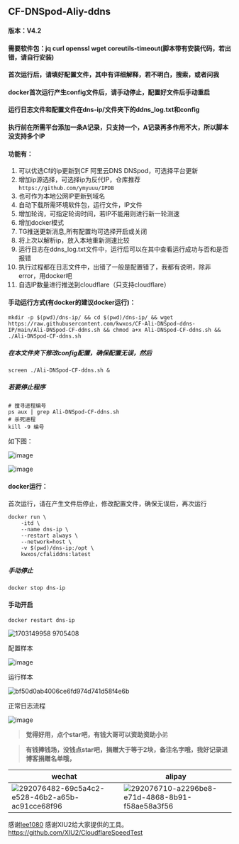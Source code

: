## CF-DNSpod-Aliy-ddns
#### 版本：V4.2
#### 需要软件包：jq curl openssl wget coreutils-timeout(脚本带有安装代码，若出错，请自行安装)
#### 首次运行后，请填好配置文件，其中有详细解释，若不明白，搜索，或者问我
#### docker首次运行产生config文件后，请手动停止，配置好文件后手动重启
#### 运行日志文件和配置文件在dns-ip/文件夹下的ddns_log.txt和config
#### 执行前在所需平台添加一条A记录，只支持一个，A记录再多作用不大，所以脚本没支持多个IP
#### 功能有：
1. 可以优选Cf的ip更新到CF  阿里云DNS  DNSpod，可选择平台更新
2. 增加ip源选择，可选择ip为反代IP，仓库推荐
   `https://github.com/ymyuuu/IPDB`
3. 也可作为本地公网IP更新到域名
4. 自动下载所需环境软件包，运行文件，IP文件
5. 增加轮询，可指定轮询时间，若IP不能用则进行新一轮测速
6. 增加docker模式
7. TG推送更新消息,所有配置均可选择开启或关闭
8. 将上次以解析ip，放入本地重新测速比较
9. 运行日志在ddns_log.txt文件中，运行后可以在其中查看运行成功与否和是否报错
10. 执行过程都在日志文件中，出错了一般是配置错了，我都有说明，除非error，用docker吧
11. 自选IP数量进行推送到cloudflare（只支持cloudflare）
#### 手动运行方式(有docker的建议docker运行)：
```
mkdir -p $(pwd)/dns-ip/ && cd $(pwd)/dns-ip/ && wget https://raw.githubusercontent.com/kwxos/CF-Ali-DNSpod-ddns-IP/main/Ali-DNSpod-CF-ddns.sh && chmod a+x Ali-DNSpod-CF-ddns.sh && ./Ali-DNSpod-CF-ddns.sh
```
##### 在本文件夹下修改config配置，确保配置无误，然后
```
screen ./Ali-DNSpod-CF-ddns.sh &
```
##### 若要停止程序

```
# 搜寻进程编号
ps aux | grep Ali-DNSpod-CF-ddns.sh
# 杀死进程
kill -9 编号
```
如下图：

![image](https://github.com/kwxos/CF-Ali-DNSpod-ddns-IP/assets/102129419/3435a585-5a8d-44a7-b32c-9a58b4287880)

![image](https://github.com/kwxos/CF-Ali-DNSpod-ddns-IP/assets/102129419/fd82480e-68d3-4b6e-80ca-26dfd654241d)

#### docker运行：
首次运行，请在产生文件后停止，修改配置文件，确保无误后，再次运行
```
docker run \
    -itd \
    --name dns-ip \
    --restart always \
    --network=host \
    -v $(pwd)/dns-ip:/opt \
    kwxos/cfaliddns:latest
```
##### 手动停止
```
docker stop dns-ip
```
#### 手动开启
```
docker restart dns-ip
```

![1703149958 9705408](https://github.com/kwxos/CF-Ali-DNSpod-ddns-IP/assets/102129419/966d80fd-b57e-4d06-ae76-ca181558048b)

配置样本

![image](https://github.com/kwxos/CF-Ali-DNSpod-ddns-IP/assets/102129419/ce505721-adac-48ff-b538-bbb4754d5aad)

运行样本

![bf50d0ab4006ce6fd974d741d58f4e6b](https://github.com/kwxos/CF-Ali-DNSpod-ddns-IP/assets/102129419/38eb83aa-f9f0-4939-a0bb-1c501a4dfa54)

正常日志流程

![image](https://github.com/kwxos/CF-Ali-DNSpod-ddns-IP/assets/102129419/55c3643f-39d2-4067-b06f-8b3300b66f99)

> **觉得好用，点个star吧，有钱大哥可以资助资助小**弟

> **有钱捧钱场，没钱点star吧，捐赠大于等于2块，备注名字哦，我好记录进博客捐赠名单哦，**


| wechat | alipay |
| --- | --- |
![292076482-69c5a4c2-e528-46b2-a65b-ac91cce68f96](https://github.com/kwxos/CF-Ali-DNSpod-ddns-IP/assets/102129419/7cb79538-cdd2-4103-9b95-d5589d455f4d) | ![292076710-a2296be8-e71d-4868-8b91-f58ae58a3f56](https://github.com/kwxos/CF-Ali-DNSpod-ddns-IP/assets/102129419/4f240b53-0763-45e0-bb13-e50de73734f9) |

感谢[lee1080](https://github.com/lee1080)
感谢XIU2给大家提供的工具。 https://github.com/XIU2/CloudflareSpeedTest
